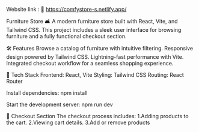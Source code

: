 Website link : 🔗 https://comfystore-s.netlify.app/

Furniture Store 🛋️
A modern furniture store built with React, Vite, and Tailwind CSS. This project includes a sleek user interface for browsing furniture and a fully functional checkout section.

🛠️ Features
Browse a catalog of furniture with intuitive filtering.
Responsive design powered by Tailwind CSS.
Lightning-fast performance with Vite.
Integrated checkout workflow for a seamless shopping experience.

🚀 Tech Stack
Frontend: React, Vite
Styling: Tailwind CSS
Routing: React Router

Install dependencies:
npm install

Start the development server:
npm run dev

🛒 Checkout Section
The checkout process includes:
    1.Adding products to the cart.
    2.Viewing cart details.
    3.Add or remove products
